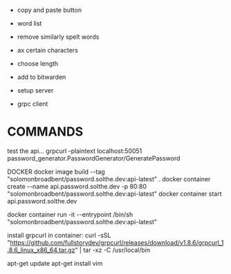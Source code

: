 - copy and paste button
- word list
- remove similarly spelt words
- ax certain characters
- choose length

- add to bitwarden
- setup server
- grpc client



# COMMANDS
test the api...
grpcurl -plaintext localhost:50051 password_generator.PasswordGenerator/GeneratePassword

DOCKER
docker image build --tag "solomonbroadbent/password.solthe.dev:api-latest" .
docker container create --name api.password.solthe.dev -p 80:80 "solomonbroadbent/password.solthe.dev:api-latest"
docker container start api.password.solthe.dev

docker container run -it --entrypoint /bin/sh "solomonbroadbent/password.solthe.dev:api-latest"

install grpcurl in container:
curl -sSL "https://github.com/fullstorydev/grpcurl/releases/download/v1.8.6/grpcurl_1.8.6_linux_x86_64.tar.gz" | tar -xz -C /usr/local/bin

apt-get update
apt-get install vim
